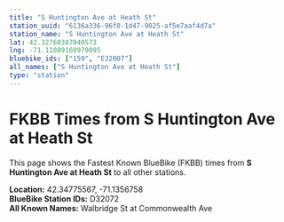 ```yaml
---
title: "S Huntington Ave at Heath St"
station_uuid: "6136a336-96f8-1d47-9025-af5e7aaf4d7a"
station_name: "S Huntington Ave at Heath St"
lat: 42.32760387040573
lng: -71.11089169979095
bluebike_ids: ["159", "E32007"]
all_names: ["S Huntington Ave at Heath St"]
type: "station"
---
```


# FKBB Times from S Huntington Ave at Heath St

This page shows the Fastest Known BlueBike (FKBB) times from **S Huntington Ave at Heath St** to all other stations.

**Location:** 42.34775567, -71.1356758  
**BlueBike Station IDs:** D32072  
**All Known Names:** Walbridge St at Commonwealth Ave

